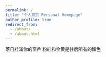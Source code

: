 ```yaml
---
permalink: /
title: "个人首页 Personal Homepage"
author_profile: true
redirect_from: 
  - /about/
  - /about.html
---
```

落日挂滿你的窗戶
粉紅和金黄是往后所有的顏色